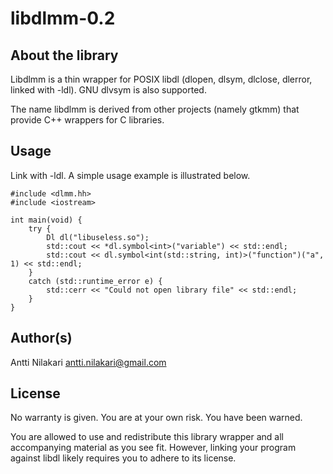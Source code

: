 libdlmm-0.2
===========

About the library
-----------------

Libdlmm is a thin wrapper for POSIX libdl (dlopen, dlsym, dlclose, dlerror, 
linked with -ldl). GNU dlvsym is also supported.

The name libdlmm is derived from other projects (namely gtkmm) that provide
C++ wrappers for C libraries.

Usage
-----

Link with -ldl. A simple usage example is illustrated below. 


	#include <dlmm.hh>
	#include <iostream>
	
	int main(void) {
	    try {
	        Dl dl("libuseless.so");
	        std::cout << *dl.symbol<int>("variable") << std::endl;
	        std::cout << dl.symbol<int(std::string, int)>("function")("a", 1) << std::endl;
	    }
	    catch (std::runtime_error e) {
	        std::cerr << "Could not open library file" << std::endl;
	    }
	}


Author(s)
---------

Antti Nilakari <antti.nilakari@gmail.com>


License
-------

No warranty is given. You are at your own risk. You have been warned.

You are allowed to use and redistribute this library wrapper and all accompanying
material as you see fit. However, linking your program against libdl likely
requires you to adhere to its license.

